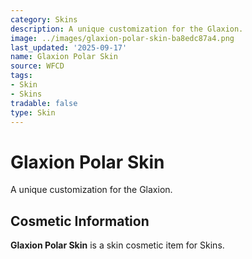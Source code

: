 ```yaml
---
category: Skins
description: A unique customization for the Glaxion.
image: ../images/glaxion-polar-skin-ba8edc87a4.png
last_updated: '2025-09-17'
name: Glaxion Polar Skin
source: WFCD
tags:
- Skin
- Skins
tradable: false
type: Skin
---
```


# Glaxion Polar Skin

A unique customization for the Glaxion.

## Cosmetic Information

**Glaxion Polar Skin** is a skin cosmetic item for Skins.

